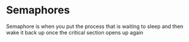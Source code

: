 # Semaphores
Semaphore is when you put the process that is waiting to sleep and then wake it back up once the critical section opens up again

